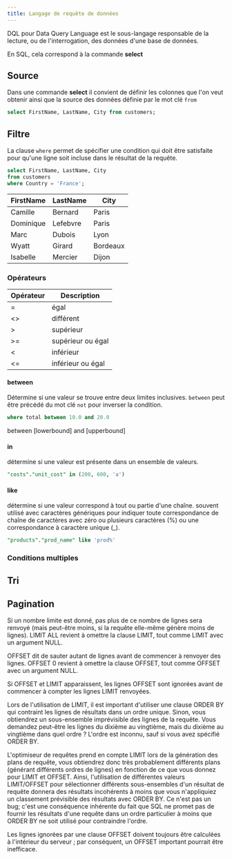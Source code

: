 ```yaml
---
title: Langage de requête de données
---
```


DQL pour Data Query Language est le sous-langage responsable de la lecture, ou de l'interrogation, des données d'une base de données.

En SQL, cela correspond à la commande **select**

## Source

Dans une commande **select** il convient de définir les colonnes que l'on veut obtenir ainsi que la source des données définie par le mot clé `from`

```sql
select FirstName, LastName, City from customers;
```

## Filtre

La clause `where` permet de spécifier une condition qui doit être satisfaite pour qu'une ligne soit incluse dans le résultat de la requête.

```sql
select FirstName, LastName, City
from customers
where Country = 'France';
```

FirstName|LastName|City
---|---|---
Camille|Bernard|Paris
Dominique|Lefebvre|Paris
Marc|Dubois|Lyon
Wyatt|Girard|Bordeaux
Isabelle|Mercier|Dijon

### Opérateurs

Opérateur|Description
---|---
=|égal
<>|différent
>|supérieur
>=|supérieur ou égal
<|inférieur
<=|inférieur ou égal

#### between

Détermine si une valeur se trouve entre deux limites inclusives. `between` peut être précédé du mot clé `not` pour inverser la condition.

```sql
where total between 10.0 and 20.0
```


between [lowerbound] and [upperbound]

#### in

détermine si une valeur est présente dans un ensemble de valeurs.

```sql
"costs"."unit_cost" in (200, 600, 'a')
```

#### like

détermine si une valeur correspond à tout ou partie d'une chaîne. souvent utilisé avec caractères génériques pour indiquer toute correspondance de chaîne de caractères avec zéro ou plusieurs caractères (%) ou une correspondance à caractère unique (_).

```sql
"products"."prod_name" like 'prod%'
```
### Conditions multiples

## Tri

## Pagination

Si un nombre limite est donné, pas plus de ce nombre de lignes sera renvoyé (mais peut-être moins, si la requête elle-même génère moins de lignes). LIMIT ALL revient à omettre la clause LIMIT, tout comme LIMIT avec un argument NULL.

OFFSET dit de sauter autant de lignes avant de commencer à renvoyer des lignes. OFFSET 0 revient à omettre la clause OFFSET, tout comme OFFSET avec un argument NULL.

Si OFFSET et LIMIT apparaissent, les lignes OFFSET sont ignorées avant de commencer à compter les lignes LIMIT renvoyées.

Lors de l'utilisation de LIMIT, il est important d'utiliser une clause ORDER BY qui contraint les lignes de résultats dans un ordre unique. Sinon, vous obtiendrez un sous-ensemble imprévisible des lignes de la requête. Vous demandez peut-être les lignes du dixième au vingtième, mais du dixième au vingtième dans quel ordre ? L'ordre est inconnu, sauf si vous avez spécifié ORDER BY.

L'optimiseur de requêtes prend en compte LIMIT lors de la génération des plans de requête, vous obtiendrez donc très probablement différents plans (générant différents ordres de lignes) en fonction de ce que vous donnez pour LIMIT et OFFSET. Ainsi, l'utilisation de différentes valeurs LIMIT/OFFSET pour sélectionner différents sous-ensembles d'un résultat de requête donnera des résultats incohérents à moins que vous n'appliquiez un classement prévisible des résultats avec ORDER BY. Ce n'est pas un bug; c'est une conséquence inhérente du fait que SQL ne promet pas de fournir les résultats d'une requête dans un ordre particulier à moins que ORDER BY ne soit utilisé pour contraindre l'ordre.

Les lignes ignorées par une clause OFFSET doivent toujours être calculées à l'intérieur du serveur ; par conséquent, un OFFSET important pourrait être inefficace.
